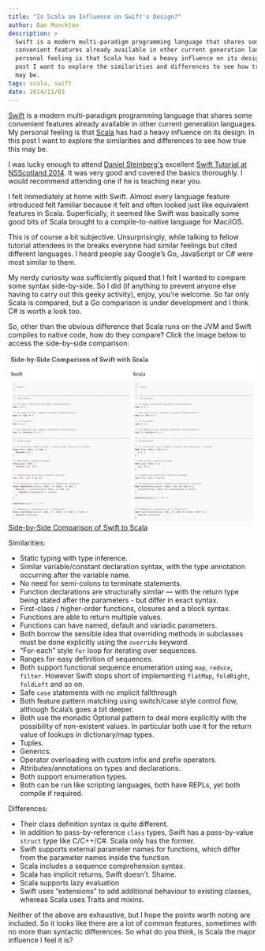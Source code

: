 ```yaml
---
title: "Is Scala an Influence on Swift's Design?"
author: Dan Munckton
description: >
  Swift is a modern multi-paradigm programming language that shares some
  convenient features already available in other current generation languages. My
  personal feeling is that Scala has had a heavy influence on its design. In this
  post I want to explore the similarities and differences to see how true this
  may be.
tags: scala, swift
date: 2014/11/03
---
```


[Swift](https://developer.apple.com/swift/) is a modern multi-paradigm
programming language that shares some convenient features already available in
other current generation languages. My personal feeling is that
[Scala](http://www.scala-lang.org/) has had a heavy influence on its design. In
this post I want to explore the similarities and differences to see how true
this may be.

I was lucky enough to attend [Daniel Steinberg's](http://dimsumthinking.com/)
excellent [Swift Tutorial at NSScotland
2014](http://nsscotland.com/tutorial.html). It was very good and covered the
basics thoroughly. I would recommend attending one if he is teaching near you.

I felt immediately at home with Swift. Almost every language feature introduced
felt familiar because it felt and often looked just like equivalent features in
Scala. Superficially, it seemed like Swift was basically some good bits of
Scala brought to a compile-to-native language for Mac/iOS.

This is of course a bit subjective. Unsurprisingly, while talking to fellow
tutorial attendees in the breaks everyone had similar feelings but cited
different languages. I heard people say Google’s Go, JavaScript or C# were most
similar to them.

My nerdy curiosity was sufficiently piqued that I felt I wanted to compare some
syntax side-by-side. So I did (if anything to prevent anyone else having to
carry out this geeky activity), enjoy, you’re welcome. So far only Scala is
compared, but a Go comparison is under development and I think C# is worth a
look too.

So, other than the obvious difference that Scala runs on the JVM and Swift
compiles to native code, how do they compare? Click the image below to access
the side-by-side comparison:

[![Side-by-Side Comparison of Swift to Scala](2014-11-03-is-scala-an-influence-on-swift/swift_comparison_screenshot.png "click to view the comparison")](http://cultivatehq.github.io/swift-design-influences)
[Side-by-Side Comparison of Swift to Scala](http://cultivatehq.github.io/swift-design-influences)

Similarities:

* Static typing with type inference.
* Similar variable/constant
  declaration syntax, with the type annotation occurring after the variable name.
* No need for semi-colons to terminate statements.
* Function declarations are
  structurally similar — with the return type being stated after the parameters -
  but differ in exact syntax.
* First-class / higher-order functions, closures
  and a block syntax.
* Functions are able to return multiple values.
* Functions
  can have named, default and variadic parameters.
* Both borrow the sensible
  idea that overriding methods in subclasses must be done explicitly using the
  `override` keyword.
* “For-each” style `for` loop for iterating over sequences.
* Ranges for easy definition of sequences.
* Both support functional sequence
  enumeration using `map`, `reduce`, `filter`. However Swift stops short of
  implementing `flatMap`, `foldRight`, `foldLeft` and so on.
* Safe `case`
  statements with no implicit fallthrough
* Both feature pattern matching using
  switch/case style control flow, although Scala’s goes a bit deeper.
* Both use
  the monadic Optional pattern to deal more explicitly with the possibility of
  non-existent values. In particular both use it for the return value of lookups
  in dictionary/map types.
* Tuples.
* Generics.
* Operator overloading with
  custom infix and prefix operators.
* Attributes/annotations on types and
  declarations.
* Both support enumeration types.
* Both can be run like scripting languages, both have REPLs, yet both compile
  if required.

Differences:

* Their class definition syntax is quite different.
* In addition to pass-by-reference `class` types, Swift has a pass-by-value
  `struct` type like C/C++/C#. Scala only has the former.
* Swift supports external parameter names for functions, which differ from the
  parameter names inside the function.
* Scala includes a sequence comprehension syntax.
* Scala has implicit returns, Swift doesn’t. Shame.
* Scala supports lazy evaluation
* Swift uses “extensions” to add additional behaviour to existing classes,
  whereas Scala uses Traits and mixins.

Neither of the above are exhaustive, but I hope the points worth noting are
included. So it looks like there are a lot of common features, sometimes with
no more than syntactic differences. So what do you think, is Scala the major
influence I feel it is?
